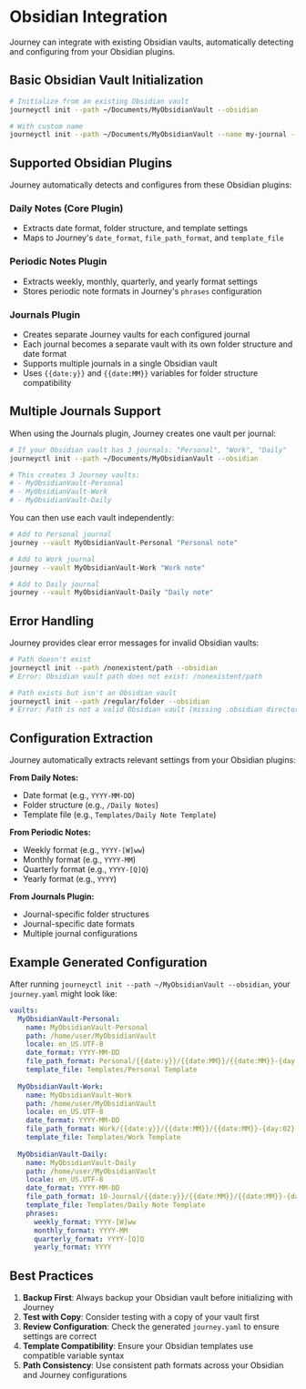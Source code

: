 # Obsidian Integration

Journey can integrate with existing Obsidian vaults, automatically detecting and configuring from your Obsidian plugins.

## Basic Obsidian Vault Initialization

```bash
# Initialize from an existing Obsidian vault
journeyctl init --path ~/Documents/MyObsidianVault --obsidian

# With custom name
journeyctl init --path ~/Documents/MyObsidianVault --name my-journal --obsidian
```

## Supported Obsidian Plugins

Journey automatically detects and configures from these Obsidian plugins:

### Daily Notes (Core Plugin)
- Extracts date format, folder structure, and template settings
- Maps to Journey's `date_format`, `file_path_format`, and `template_file`

### Periodic Notes Plugin
- Extracts weekly, monthly, quarterly, and yearly format settings
- Stores periodic note formats in Journey's `phrases` configuration

### Journals Plugin
- Creates separate Journey vaults for each configured journal
- Each journal becomes a separate vault with its own folder structure and date format
- Supports multiple journals in a single Obsidian vault
- Uses `{{date:y}}` and `{{date:MM}}` variables for folder structure compatibility

## Multiple Journals Support

When using the Journals plugin, Journey creates one vault per journal:

```bash
# If your Obsidian vault has 3 journals: "Personal", "Work", "Daily"
journeyctl init --path ~/Documents/MyObsidianVault --obsidian

# This creates 3 Journey vaults:
# - MyObsidianVault-Personal
# - MyObsidianVault-Work  
# - MyObsidianVault-Daily
```

You can then use each vault independently:

```bash
# Add to Personal journal
journey --vault MyObsidianVault-Personal "Personal note"

# Add to Work journal
journey --vault MyObsidianVault-Work "Work note"

# Add to Daily journal
journey --vault MyObsidianVault-Daily "Daily note"
```

## Error Handling

Journey provides clear error messages for invalid Obsidian vaults:

```bash
# Path doesn't exist
journeyctl init --path /nonexistent/path --obsidian
# Error: Obsidian vault path does not exist: /nonexistent/path

# Path exists but isn't an Obsidian vault
journeyctl init --path /regular/folder --obsidian
# Error: Path is not a valid Obsidian vault (missing .obsidian directory): /regular/folder
```

## Configuration Extraction

Journey automatically extracts relevant settings from your Obsidian plugins:

**From Daily Notes:**
- Date format (e.g., `YYYY-MM-DD`)
- Folder structure (e.g., `/Daily Notes`)
- Template file (e.g., `Templates/Daily Note Template`)

**From Periodic Notes:**
- Weekly format (e.g., `YYYY-[W]ww`)
- Monthly format (e.g., `YYYY-MM`)
- Quarterly format (e.g., `YYYY-[Q]Q`)
- Yearly format (e.g., `YYYY`)

**From Journals Plugin:**
- Journal-specific folder structures
- Journal-specific date formats
- Multiple journal configurations

## Example Generated Configuration

After running `journeyctl init --path ~/MyObsidianVault --obsidian`, your `journey.yaml` might look like:

```yaml
vaults:
  MyObsidianVault-Personal:
    name: MyObsidianVault-Personal
    path: /home/user/MyObsidianVault
    locale: en_US.UTF-8
    date_format: YYYY-MM-DD
    file_path_format: Personal/{{date:y}}/{{date:MM}}/{{date:MM}}-{day:02}.md
    template_file: Templates/Personal Template
    
  MyObsidianVault-Work:
    name: MyObsidianVault-Work
    path: /home/user/MyObsidianVault
    locale: en_US.UTF-8
    date_format: YYYY-MM-DD
    file_path_format: Work/{{date:y}}/{{date:MM}}/{{date:MM}}-{day:02}.md
    template_file: Templates/Work Template
    
  MyObsidianVault-Daily:
    name: MyObsidianVault-Daily
    path: /home/user/MyObsidianVault
    locale: en_US.UTF-8
    date_format: YYYY-MM-DD
    file_path_format: 10-Journal/{{date:y}}/{{date:MM}}/{{date:MM}}-{day:02}.md
    template_file: Templates/Daily Note Template
    phrases:
      weekly_format: YYYY-[W]ww
      monthly_format: YYYY-MM
      quarterly_format: YYYY-[Q]Q
      yearly_format: YYYY
```

## Best Practices

1. **Backup First**: Always backup your Obsidian vault before initializing with Journey
2. **Test with Copy**: Consider testing with a copy of your vault first
3. **Review Configuration**: Check the generated `journey.yaml` to ensure settings are correct
4. **Template Compatibility**: Ensure your Obsidian templates use compatible variable syntax
5. **Path Consistency**: Use consistent path formats across your Obsidian and Journey configurations

